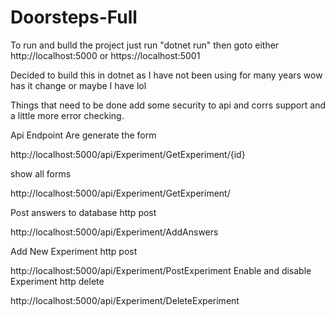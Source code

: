 # Doorsteps-Full


To run and bulld the project just run "dotnet run"
then goto either http://localhost:5000 or https://localhost:5001

Decided to build this in dotnet as I have not been using for many years wow has it change or maybe I have lol 

Things that need to be done add some security to api and corrs support and a little more error checking.

Api Endpoint Are
generate the form

http://localhost:5000/api/Experiment/GetExperiment/{id}

show all forms

http://localhost:5000/api/Experiment/GetExperiment/

Post answers to database
http post

http://localhost:5000/api/Experiment/AddAnswers

Add New Experiment
http post

http://localhost:5000/api/Experiment/PostExperiment
Enable and disable Experiment
http delete

http://localhost:5000/api/Experiment/DeleteExperiment
